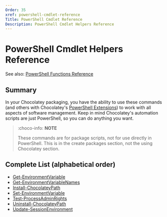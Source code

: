 ```yaml
---
Order: 35
xref: powershell-cmdlet-reference
Title: PowerShell Cmdlet Reference
Description: PowerShell Cmdlet Helpers Reference
---
```


# PowerShell Cmdlet Helpers Reference

See also: [PowerShell Functions Reference](xref:powershell-reference)

## Summary

In your Chocolatey packaging, you have the ability to use these commands (and others with Chocolatey's [PowerShell Extensions](xref:extensions)) to work with all aspects of software management.
Keep in mind Chocolatey's automation scripts are just PowerShell, so you can do anything you want.

> :choco-info: **NOTE**
>
> These commands are for package scripts, not for use directly in PowerShell. This is in the create packages section, not the using Chocolatey section.

## Complete List (alphabetical order)

 * [Get-EnvironmentVariable](xref:get-environmentvariable)
 * [Get-EnvironmentVariableNames](xref:get-environmentvariablenames)
 * [Install-ChocolateyPath](xref:install-chocolateypath)
 * [Set-EnvironmentVariable](xref:set-environmentvariable)
 * [Test-ProcessAdminRights](xref:test-processadminrights)
 * [Uninstall-ChocolateyPath](xref:uninstall-chocolateypath)
 * [Update-SessionEnvironment](xref:update-sessionenvironment)
